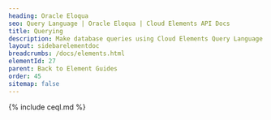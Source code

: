 ```yaml
---
heading: Oracle Eloqua
seo: Query Language | Oracle Eloqua | Cloud Elements API Docs
title: Querying
description: Make database queries using Cloud Elements Query Language.
layout: sidebarelementdoc
breadcrumbs: /docs/elements.html
elementId: 27
parent: Back to Element Guides
order: 45
sitemap: false
---
```


{% include ceql.md %}

